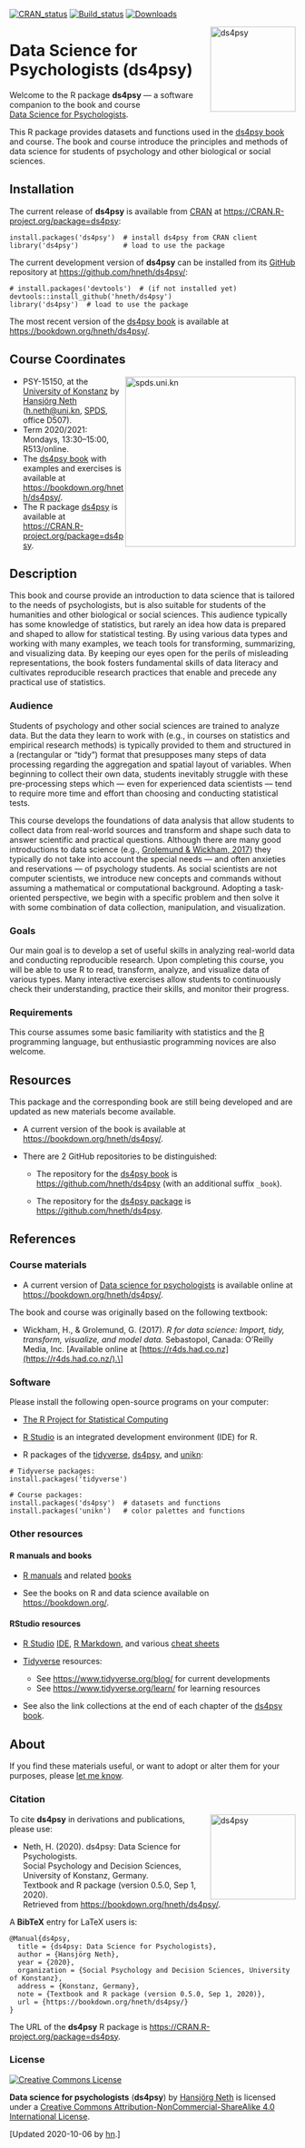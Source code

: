 
<!-- README.md is generated from README.Rmd. Please edit THIS (Rmd) file. -->
<!-- Use status badges: -->

[![CRAN\_status](https://www.r-pkg.org/badges/version/ds4psy)](https://CRAN.R-project.org/package=ds4psy)
[![Build\_status](https://travis-ci.org/hneth/ds4psy.svg?branch=master)](https://travis-ci.org/hneth/ds4psy)
[![Downloads](https://cranlogs.r-pkg.org/badges/ds4psy?color=brightgreen)](https://www.r-pkg.org/pkg/ds4psy)

<!-- Possible status badges:

[![CRAN_status](https://www.r-pkg.org/badges/version/ds4psy)](https://CRAN.R-project.org/package=ds4psy) 
[![Build_status](https://travis-ci.org/hneth/ds4psy.svg?branch=master)](https://travis-ci.org/hneth/ds4psy) 
[![Downloads](https://cranlogs.r-pkg.org/badges/ds4psy?color=brightgreen)](https://www.r-pkg.org/pkg/ds4psy)
[![Downloads](https://cranlogs.r-pkg.org/badges/grand-total/ds4psy?color=brightgreen)](https://www.r-pkg.org/pkg/ds4psy)
[![Rdoc](https://www.rdocumentation.org/badges/version/ds4psy)](https://www.rdocumentation.org/packages/ds4psy)

-->
<!-- ds4psy logo 1: -->

<a href="https://bookdown.org/hneth/ds4psy/">
<img src = "./inst/images/ds4psy.png" alt = "ds4psy" width = "150px" align = "right" style = "width: 150px; float: right; border:11;"/>
</a>

Data Science for Psychologists (ds4psy)
=======================================

Welcome to the R package **ds4psy** — a software companion to the book
and course</br> [Data Science for
Psychologists](https://bookdown.org/hneth/ds4psy/).

This R package provides datasets and functions used in the [ds4psy
book](https://bookdown.org/hneth/ds4psy/) and course. The book and
course introduce the principles and methods of data science for students
of psychology and other biological or social sciences.

<!-- Description of ds4psy package:  -->
<!-- All datasets and functions required for the examples and exercises of the book "Data Science for Psychologists" (by Hansjoerg Neth, Konstanz University, 2020), available at <https://bookdown.org/hneth/ds4psy/>. The book and course introduce principles and methods of data science to students of psychology and other biological or social sciences.  -->
<!-- The 'ds4psy' package primarily provides datasets, but also functions for data generation and manipulation (e.g., of text and time data) and graphics that are used in the book and its exercises.  -->
<!-- All functions included in 'ds4psy' are designed to be explicit and instructive, rather than elegant or efficient. -->

Installation
------------

The current release of **ds4psy** is available from
[CRAN](https://CRAN.R-project.org/) at
<a href="https://CRAN.R-project.org/package=ds4psy" class="uri">https://CRAN.R-project.org/package=ds4psy</a>:

    install.packages('ds4psy')  # install ds4psy from CRAN client
    library('ds4psy')           # load to use the package

The current development version of **ds4psy** can be installed from its
[GitHub](https://github.com) repository at
<a href="https://github.com/hneth/ds4psy/" class="uri">https://github.com/hneth/ds4psy/</a>:

    # install.packages('devtools')  # (if not installed yet)
    devtools::install_github('hneth/ds4psy')
    library('ds4psy')  # load to use the package

The most recent version of the [ds4psy
book](https://bookdown.org/hneth/ds4psy/) is available at
<a href="https://bookdown.org/hneth/ds4psy/" class="uri">https://bookdown.org/hneth/ds4psy/</a>.

Course Coordinates
------------------

<!-- uni.kn logo, but link to SPDS: -->
<!-- ![](./inst/images/uniKn_logo.png) -->

<a href="https://www.spds.uni-konstanz.de/">
<img src = "./inst/images/uniKn_logo.png" alt = "spds.uni.kn" width = "300px" align = "right" style = "width: 300px; float: right; border:20;"/>
</a>

-   PSY-15150, at the [University of
    Konstanz](https://www.uni-konstanz.de/) by [Hansjörg
    Neth](https://neth.de/)
    (<a href="mailto:h.neth@uni.kn" class="email">h.neth@uni.kn</a>,
    [SPDS](https://www.spds.uni-konstanz.de/), office D507).  
-   Term 2020/2021: Mondays, 13:30–15:00, R513/online.  
-   The [ds4psy book](https://bookdown.org/hneth/ds4psy/) with examples
    and exercises is available at
    <a href="https://bookdown.org/hneth/ds4psy/" class="uri">https://bookdown.org/hneth/ds4psy/</a>.  
-   The R package [ds4psy](https://CRAN.R-project.org/package=ds4psy) is
    available at
    <a href="https://CRAN.R-project.org/package=ds4psy" class="uri">https://CRAN.R-project.org/package=ds4psy</a>.

Description
-----------

This book and course provide an introduction to data science that is
tailored to the needs of psychologists, but is also suitable for
students of the humanities and other biological or social sciences. This
audience typically has some knowledge of statistics, but rarely an idea
how data is prepared and shaped to allow for statistical testing. By
using various data types and working with many examples, we teach tools
for transforming, summarizing, and visualizing data. By keeping our eyes
open for the perils of misleading representations, the book fosters
fundamental skills of data literacy and cultivates reproducible research
practices that enable and precede any practical use of statistics.

### Audience

Students of psychology and other social sciences are trained to analyze
data. But the data they learn to work with (e.g., in courses on
statistics and empirical research methods) is typically provided to them
and structured in a (rectangular or “tidy”) format that presupposes many
steps of data processing regarding the aggregation and spatial layout of
variables. When beginning to collect their own data, students inevitably
struggle with these pre-processing steps which — even for experienced
data scientists — tend to require more time and effort than choosing and
conducting statistical tests.

This course develops the foundations of data analysis that allow
students to collect data from real-world sources and transform and shape
such data to answer scientific and practical questions. Although there
are many good introductions to data science (e.g., [Grolemund & Wickham,
2017](https://r4ds.had.co.nz/)) they typically do not take into account
the special needs — and often anxieties and reservations — of psychology
students. As social scientists are not computer scientists, we introduce
new concepts and commands without assuming a mathematical or
computational background. Adopting a task-oriented perspective, we begin
with a specific problem and then solve it with some combination of data
collection, manipulation, and visualization.

### Goals

Our main goal is to develop a set of useful skills in analyzing
real-world data and conducting reproducible research. Upon completing
this course, you will be able to use R to read, transform, analyze, and
visualize data of various types. Many interactive exercises allow
students to continuously check their understanding, practice their
skills, and monitor their progress.

### Requirements

This course assumes some basic familiarity with statistics and the
[R](https://www.R-project.org/) programming language, but enthusiastic
programming novices are also welcome.

Resources
---------

This package and the corresponding book are still being developed and
are updated as new materials become available.

-   A current version of the book is available at
    <a href="https://bookdown.org/hneth/ds4psy/" class="uri">https://bookdown.org/hneth/ds4psy/</a>.

-   There are 2 GitHub repositories to be distinguished:

    -   The repository for the [ds4psy
        book](https://bookdown.org/hneth/ds4psy/) is
        <a href="https://github.com/hneth/ds4psy" class="uri">https://github.com/hneth/ds4psy</a>
        (with an additional suffix `_book`).

    -   The repository for the [ds4psy
        package](https://CRAN.R-project.org/package=ds4psy) is
        <a href="https://github.com/hneth/ds4psy" class="uri">https://github.com/hneth/ds4psy</a>.

<!-- - The current course syllabus and raw versions of all data files used in examples and exercises are available at <http://rpository.com/ds4psy/>. -->

References
----------

### Course materials

-   A current version of [Data science for
    psychologists](https://bookdown.org/hneth/ds4psy/) is available
    online at  
    <a href="https://bookdown.org/hneth/ds4psy/" class="uri">https://bookdown.org/hneth/ds4psy/</a>.

The book and course was originally based on the following textbook:

-   Wickham, H., & Grolemund, G. (2017). *R for data science: Import,
    tidy, transform, visualize, and model data.* Sebastopol, Canada:
    O’Reilly Media, Inc. \[Available online at
    [https://r4ds.had.co.nz](https://r4ds.had.co.nz/).\]

<!-- Add blank line.  -->

### Software

Please install the following open-source programs on your computer:

-   [The R Project for Statistical
    Computing](https://www.R-project.org/)

-   [R Studio](https://rstudio.com/) is an integrated development
    environment (IDE) for R.

-   R packages of the [tidyverse](https://www.tidyverse.org/),
    [ds4psy](https://CRAN.R-project.org/package=ds4psy), and
    [unikn](https://CRAN.R-project.org/package=unikn):

<!-- Add blank line.  -->

    # Tidyverse packages: 
    install.packages('tidyverse')

    # Course packages: 
    install.packages('ds4psy')  # datasets and functions
    install.packages('unikn')   # color palettes and functions

### Other resources

<!-- #### Course essentials and exercises (WPAs) -->
<!-- Table with links: -->
<!-- All [ds4psy](http://rpository.com/ds4psy/) essentials (from) previous courses):  -->
<!--
Nr. | Topic       |
---:|:------------| 
0.  | [Syllabus](http://rpository.com/ds4psy/) | 
1.  | [Basic R concepts and commands](http://rpository.com/ds4psy/essentials/basics.html) | 
2.  | [Visualizing data](http://rpository.com/ds4psy/essentials/visualize.html) | 
3.  | [Transforming data](http://rpository.com/ds4psy/essentials/transform.html) |
4.  | [Exploring data (EDA)](http://rpository.com/ds4psy/essentials/explore.html) | 
5.  | [Tibbles](http://rpository.com/ds4psy/essentials/tibbles.html) |
6.  | [Importing data](http://rpository.com/ds4psy/essentials/import.html) |
7.  | [Tidying data](http://rpository.com/ds4psy/essentials/tidy.html) |
8.  | [Joining data](http://rpository.com/ds4psy/essentials/join.html) |
9.  | [Functions](http://rpository.com/ds4psy/essentials/function.html) |
10. | [Iteration](http://rpository.com/ds4psy/essentials/iteration.html) |
+.  | [Datasets](http://rpository.com/ds4psy/essentials/datasets.html) | 
-->

#### R manuals and books

-   [R manuals](https://cran.r-project.org/manuals.html) and related
    [books](https://www.r-project.org/doc/bib/R-books.html)

-   See the books on R and data science available on
    <a href="https://bookdown.org/" class="uri">https://bookdown.org/</a>.

<!-- - Zumel, N., & Mount, J. (2014). _Practical data science with R_. Greenwich, CT: Manning Publications. -->

#### RStudio resources

-   [R Studio](https://rstudio.com/)
    [IDE](https://rstudio.com/products/rstudio/), [R
    Markdown](https://rmarkdown.rstudio.com/), and various [cheat
    sheets](https://rstudio.com/resources/cheatsheets/)

-   [Tidyverse](https://www.tidyverse.org/) resources:

    -   See
        <a href="https://www.tidyverse.org/blog/" class="uri">https://www.tidyverse.org/blog/</a>
        for current developments
    -   See
        <a href="https://www.tidyverse.org/learn/" class="uri">https://www.tidyverse.org/learn/</a>
        for learning resources

<!-- Add blank line.  -->

-   See also the link collections at the end of each chapter of the
    [ds4psy book](https://bookdown.org/hneth/ds4psy/).

About
-----

If you find these materials useful, or want to adopt or alter them for
your purposes, please [let me
know](https://www.spds.uni-konstanz.de/hans-neth).

### Citation

<!-- ds4psy logo: -->

<a href="https://bookdown.org/hneth/ds4psy/">
<img src = "./inst/images/ds4psy.png" alt = "ds4psy" width = "150px" align = "right" style = "width: 150px; float: right; border:11;"/>
</a>

To cite **ds4psy** in derivations and publications, please use:

-   Neth, H. (2020). ds4psy: Data Science for Psychologists.  
    Social Psychology and Decision Sciences, University of Konstanz,
    Germany.  
    Textbook and R package (version 0.5.0, Sep 1, 2020).  
    Retrieved from
    <a href="https://bookdown.org/hneth/ds4psy/" class="uri">https://bookdown.org/hneth/ds4psy/</a>.

<!-- Add blank line.  -->

A **BibTeX** entry for LaTeX users is:

    @Manual{ds4psy,
      title = {ds4psy: Data Science for Psychologists},
      author = {Hansjörg Neth},
      year = {2020},
      organization = {Social Psychology and Decision Sciences, University of Konstanz},
      address = {Konstanz, Germany},
      note = {Textbook and R package (version 0.5.0, Sep 1, 2020)},
      url = {https://bookdown.org/hneth/ds4psy/} 
    }

The URL of the **ds4psy** R package is
<a href="https://CRAN.R-project.org/package=ds4psy" class="uri">https://CRAN.R-project.org/package=ds4psy</a>.

### License

<!-- (a) Use online image: -->

<a rel="license" href="https://creativecommons.org/licenses/by-nc-sa/4.0/"><img alt="Creative Commons License" style="border-width:0" src="https://i.creativecommons.org/l/by-nc-sa/4.0/88x31.png" /></a>

<!-- (b) Use local image: -->
<!-- <a rel="license" href="https://creativecommons.org/licenses/by-nc-sa/4.0/"><img alt="Creative Commons License" style="border-width:0" src = "./images/CC_BY_NC_SA.png" /></a> -->
<!-- License text:  -->

<span xmlns:dct="http://purl.org/dc/terms/" property="dct:title">**Data
science for psychologists** (**ds4psy**)</span> by
<a xmlns:cc="http://creativecommons.org/ns#" href="https://neth.de" property="cc:attributionName" rel="cc:attributionURL">Hansjörg
Neth</a> is licensed under a
<a rel="license" href="https://creativecommons.org/licenses/by-nc-sa/4.0/">Creative
Commons Attribution-NonCommercial-ShareAlike 4.0 International
License</a>.

<!-- Update: -->

\[Updated 2020-10-06 by [hn](https://neth.de).\]

<!-- eof. -->
